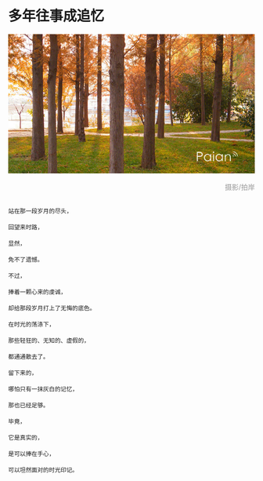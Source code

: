 # 多年往事成追忆

![林中夕阳](images/linzhongxiyang.jpg)
<div style="margin-top:5px;color:#999;text-align:right;">摄影/拍岸</div>

```

站在那一段岁月的尽头，

回望来时路，

显然，

免不了遗憾。

不过，

捧着一颗心来的虔诚，

却给那段岁月打上了无悔的底色。

在时光的荡涤下，

那些轻狂的、无知的、虚假的，

都通通散去了。

留下来的，

哪怕只有一抹灰白的记忆，

那也已经足够。

毕竟，

它是真实的，

是可以捧在手心，

可以坦然面对的时光印记。

```